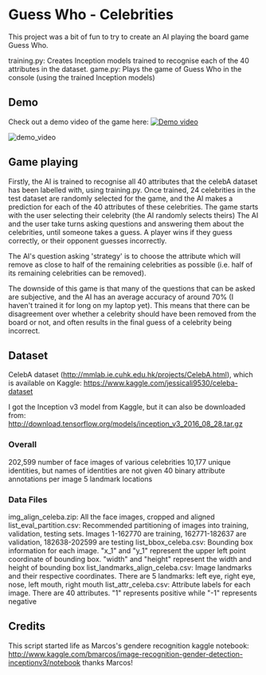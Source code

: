 # Guess Who - Celebrities

This project was a bit of fun to try to create an AI playing the board game Guess Who. 

training.py: Creates Inception models trained to recognise each of the 40 attributes in the dataset.
game.py: Plays the game of Guess Who in the console (using the trained Inception models)

## Demo

Check out a demo video of the game here: [![Demo video](https://www.youtube.com/watch?v=at_p4a25OJk&feature=youtu.be/0.jpg)](https://www.youtube.com/watch?v=at_p4a25OJk&feature=youtu.be)

![demo_video](https://im5.ezgif.com/tmp/ezgif-5-8d9578ecd7db.gif)

## Game playing
Firstly, the AI is trained to recognise all 40 attributes that the celebA dataset has been labelled with, using training.py.
Once trained, 24 celebrities in the test dataset are randomly selected for the game, and the AI makes a prediction for each of the 40 attributes of these celebrities.
The game starts with the user selecting their celebrity (the AI randomly selects theirs)
The AI and the user take turns asking questions and answering them about the celebrities, until someone takes a guess.
A player wins if they guess correctly, or their opponent guesses incorrectly.

The AI's question asking 'strategy' is to choose the attribute which will remove as close to half of the remaining celebrities as possible (i.e. half of its remaining celebrities can be removed).

The downside of this game is that many of the questions that can be asked are subjective, and the AI has an average accuracy of  around 70% (I haven't trained it for long on my laptop yet). This means that there can be disagreement over whether a celebrity should have been removed from the board or not, and often results in the final guess of a celebrity being incorrect.

## Dataset
CelebA dataset (http://mmlab.ie.cuhk.edu.hk/projects/CelebA.html), which is available on Kaggle: https://www.kaggle.com/jessicali9530/celeba-dataset

I got the Inception v3 model from Kaggle, but it can also be downloaded from: http://download.tensorflow.org/models/inception_v3_2016_08_28.tar.gz

### Overall
202,599 number of face images of various celebrities 10,177 unique identities, but names of identities are not given 40 binary attribute annotations per image 5 landmark locations

### Data Files
img_align_celeba.zip: All the face images, cropped and aligned
list_eval_partition.csv: Recommended partitioning of images into training, validation, testing sets. Images 1-162770 are training, 162771-182637 are validation, 182638-202599 are testing
list_bbox_celeba.csv: Bounding box information for each image. "x_1" and "y_1" represent the upper left point coordinate of bounding box. "width" and "height" represent the width and height of bounding box
list_landmarks_align_celeba.csv: Image landmarks and their respective coordinates. There are 5 landmarks: left eye, right eye, nose, left mouth, right mouth
list_attr_celeba.csv: Attribute labels for each image. There are 40 attributes. "1" represents positive while "-1" represents negative

## Credits
This script started life as Marcos's gendere recognition kaggle notebook: http://www.kaggle.com/bmarcos/image-recognition-gender-detection-inceptionv3/notebook
thanks Marcos!
